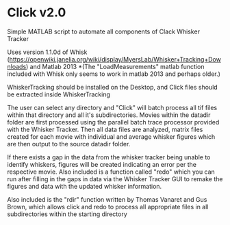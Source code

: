 # Click v2.0
Simple MATLAB script to automate all components of Clack Whisker Tracker

Uses version 1.1.0d of Whisk (https://openwiki.janelia.org/wiki/display/MyersLab/Whisker+Tracking+Downloads) and Matlab 2013 
*(The "LoadMeasurements" matlab function included with Whisk only seems to work in matlab 2013 and perhaps older.)

WhiskerTracking should be installed on the Desktop, and Click files should be extracted inside WhiskerTracking

The user can select any directory and "Click" will batch process all tif files within that directory and all it's subdirectories. Movies within the datadir folder are first processed using the parallel batch trace processor provided with the Whisker Tracker.
Then all data files are analyzed, matrix files created for each movie with individual and average whisker figures which are then output to the source datadir folder. 

If there exists a gap in the data from the whisker tracker being unable to identify whiskers, figures will be created indicating an error per the respective movie. Also included is a function called "redo" which you can run after filling in the gaps in data via the Whisker Tracker GUI to remake the figures and data with the updated whisker information.

Also included is the "rdir" function written by Thomas Vanaret and Gus Brown, which allows click and redo to process all appropriate files in all subdirectories within the starting directory

